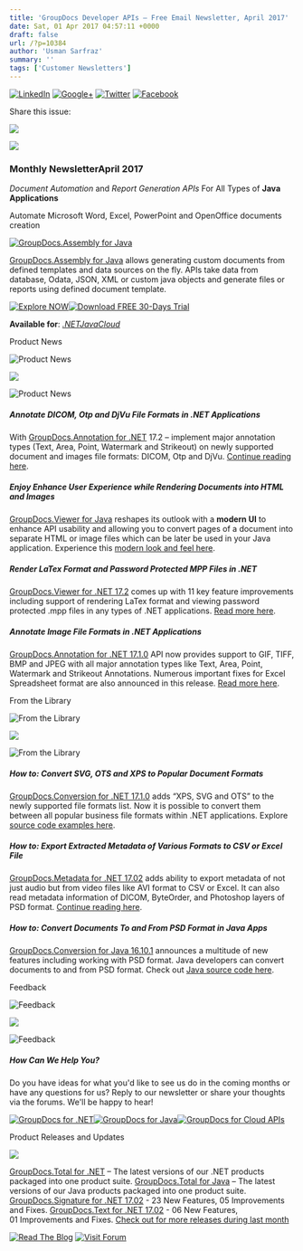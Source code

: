 ```yaml
---
title: 'GroupDocs Developer APIs – Free Email Newsletter, April 2017'
date: Sat, 01 Apr 2017 04:57:11 +0000
draft: false
url: /?p=10384
author: 'Usman Sarfraz'
summary: ''
tags: ['Customer Newsletters']
---
```


[![LinkedIn](https://newsletter.groupdocs.com/uploadimages/image/linkedIn-Icon.png)](https://www.linkedin.com/company/2464175?utm_source=nl&utm_campaign=nl-apr17&utm_medium=link) [![Google+](https://newsletter.groupdocs.com/uploadimages/image/googlePlus-Icon.png)](https://plus.google.com/u/0/b/103611049630322465740/+GroupDocs/?utm_source=nl&utm_campaign=nl-apr17&utm_medium=link) [![Twitter](https://newsletter.groupdocs.com/uploadimages/image/twitter-Icon.png)](https://twitter.com/GroupDocs?utm_source=nl&utm_campaign=nl-apr17&utm_medium=link) [![Facebook](https://newsletter.groupdocs.com/uploadimages/image/facebook-Icon.png)](https://web.facebook.com/GroupDocsApp/?utm_source=nl&utm_campaign=nl-apr17&utm_medium=link)

Share this issue:

![](http://newsletter.aspose.com/uploadimages/image/asposeimages/newsletter/separator-690px.png)

[![](https://newsletter.groupdocs.com/uploadimages/image/logo-white.png)](https://www.groupdocs.com/?utm_source=nl&utm_campaign=nl-mar17&utm_medium=link)

### Monthly NewsletterApril 2017

_Document Automation_ and _Report Generation APIs_ For All Types of **Java Applications**

Automate Microsoft Word, Excel, PowerPoint and OpenOffice documents creation

[![GroupDocs.Assembly for Java](https://newsletter.aspose.com/uploadimages/image/gd-advertGraphics.gif "GroupDocs.Assembly for Java")](https://www.groupdocs.com/products/assembly/java?utm_source=nl&utm_campaign=nl-apr17&utm_medium=link)

[GroupDocs.Assembly for Java](https://www.groupdocs.com/products/assembly/java?utm_source=nl&utm_campaign=nl-apr17&utm_medium=link) allows generating custom documents from defined templates and data sources on the fly. APIs take data from database, Odata, JSON, XML or custom java objects and generate files or reports using defined document template.

[![Explore NOW](https://newsletter.aspose.com/uploadimages/image/ActionButtonsApril2017-gd.png "Explore NOW")](https://www.groupdocs.com/products/assembly?utm_source=nl&utm_campaign=nl-apr17&utm_medium=link)[![Download FREE 30-Days Trial](https://newsletter.aspose.com/uploadimages/image/ActionButtonsDownloadFree-apri.png "Download FREE 30-Days Trial")](https://downloads.groupdocs.com/?utm_source=nl&utm_campaign=nl-apr17&utm_medium=link)

**Available for**: _[.NET](https://www.groupdocs.com/products/assembly/net?utm_source=nl&utm_campaign=nl-apr17&utm_medium=link)[Java](https://www.groupdocs.com/products/assembly/java?utm_source=nl&utm_campaign=nl-apr17&utm_medium=link)[Cloud](https://www.groupdocs.com/products/assembly/cloud?utm_source=nl&utm_campaign=nl-apr17&utm_medium=link)_

Product News

![Product News](https://newsletter.aspose.com/uploadimages/image/asposeimages/newsletter/productNews-Icon.png)

![](http://newsletter.aspose.com/uploadimages/image/asposeimages/newsletter/separator-630px.png)

![Product News](http://newsletter.aspose.com/uploadimages/image/asposeimages/newsletter/productNews-Icon.png)

##### Annotate DICOM, Otp and DjVu File Formats in .NET Applications

With [GroupDocs.Annotation for .NET](https://www.groupdocs.com/products/annotation/net?utm_source=nl&utm_campaign=nl-apr17&utm_medium=link) 17.2 – implement major annotation types (Text, Area, Point, Watermark and Strikeout) on newly supported document and images file formats: DICOM, Otp and DjVu. [Continue reading here](https://blog.groupdocs.com/2017/03/new-exciting-features-introduced-groupdocs.annotation-.net-v17.2.0/?utm_source=nl&utm_campaign=nl-apr17&utm_medium=link).

##### Enjoy Enhance User Experience while Rendering Documents into HTML and Images

[GroupDocs.Viewer for Java](https://www.groupdocs.com/products/viewer/java?utm_source=nl&utm_campaign=nl-apr17&utm_medium=link) reshapes its outlook with a **modern UI** to enhance API usability and allowing you to convert pages of a document into separate HTML or image files which can be later be used in your Java application. Experience this [modern look and feel here](https://blog.groupdocs.com/2017/03/announcing-modern-ui-groupdocs.viewer-java/?utm_source=nl&utm_campaign=nl-apr17&utm_medium=link).

##### Render LaTex Format and Password Protected MPP Files in .NET

[GroupDocs.Viewer for .NET 17.2](https://www.groupdocs.com/products/viewer/net?utm_source=nl&utm_campaign=nl-apr17&utm_medium=link) comes up with 11 key feature improvements including support of rendering LaTex format and viewing password protected .mpp files in any types of .NET applications. [Read more here](https://blog.groupdocs.com/2017/03/groupdocs.viewer-.net-17.2.0/?utm_source=nl&utm_campaign=nl-apr17&utm_medium=link).

##### Annotate Image File Formats in .NET Applications

[GroupDocs.Annotation for .NET 17.1.0](https://www.groupdocs.com/products/annotation/net?utm_source=nl&utm_campaign=nl-apr17&utm_medium=link) API now provides support to GIF, TIFF, BMP and JPEG with all major annotation types like Text, Area, Point, Watermark and Strikeout Annotations. Numerous important fixes for Excel Spreadsheet format are also announced in this release. [Read more here](https://blog.groupdocs.com/2017/02/annotate-gif-tiff-bmp-jpeg-groupdocs.annotation-.net-16.12.0/?utm_source=nl&utm_campaign=nl-apr17&utm_medium=link).

From the Library

![From the Library](https://newsletter.aspose.com/uploadimages/image/asposeimages/newsletter/fromLibrary-Icon.png)

![](http://newsletter.aspose.com/uploadimages/image/asposeimages/newsletter/separator-630px.png)

![From the Library](https://newsletter.aspose.com/uploadimages/image/asposeimages/newsletter/fromLibrary-Icon.png)

##### How to: Convert SVG, OTS and XPS to Popular Document Formats

[GroupDocs.Conversion for .NET 17.1.0](https://www.groupdocs.com/products/conversion/net?utm_source=nl&utm_campaign=nl-apr17&utm_medium=link) adds “XPS, SVG and OTS” to the newly supported file formats list. Now it is possible to convert them between all popular business file formats within .NET applications. Explore [source code examples here](https://blog.groupdocs.com/2017/02/convert-xps-svg-ots-formats-groupdocs.conversion-.net-api-v17.1.0/?utm_source=nl&utm_campaign=nl-apr17&utm_medium=link).

##### How to: Export Extracted Metadata of Various Formats to CSV or Excel File

[GroupDocs.Metadata for .NET 17.02](https://www.groupdocs.com/products/metadata/net?utm_source=nl&utm_campaign=nl-apr17&utm_medium=link) adds ability to export metadata of not just audio but from video files like AVI format to CSV or Excel. It can also read metadata information of DICOM, ByteOrder, and Photoshop layers of PSD format. [Continue reading here](https://blog.groupdocs.com/2017/03/groupdocs.metadata-.net-17.2-now-supports-metadata-export/?utm_source=nl&utm_campaign=nl-apr17&utm_medium=link).

##### How to: Convert Documents To and From PSD Format in Java Apps

[GroupDocs.Conversion for Java 16.10.1](https://www.groupdocs.com/products/conversion/java?utm_source=nl&utm_campaign=nl-apr17&utm_medium=link) announces a multitude of new features including working with PSD format. Java developers can convert documents to and from PSD format. Check out [Java source code here](https://blog.groupdocs.com/2017/02/groupdocs.conversion-for-java-16.10.1-released/?utm_source=nl&utm_campaign=nl-apr17&utm_medium=link).

Feedback

![Feedback](https://newsletter.aspose.com/uploadimages/image/asposeimages/newsletter/giveFeedback-Icon.png)

![](http://newsletter.aspose.com/uploadimages/image/asposeimages/newsletter/separator-630px.png)

![Feedback](https://newsletter.aspose.com/uploadimages/image/asposeimages/newsletter/giveFeedback-Icon.png)

##### How Can We Help You?

Do you have ideas for what you'd like to see us do in the coming months or have any questions for us? Reply to our newsletter or share your thoughts via the forums. We'll be happy to hear!

[![GroupDocs for .NET](https://newsletter.groupdocs.com/uploadimages/image/dotNet-Icon.png)](https://www.groupdocs.com/products/total/net?utm_source=nl&utm_campaign=nl-apr17&utm_medium=link)[![GroupDocs for Java](https://newsletter.groupdocs.com/uploadimages/image/java-Icon.png)](https://www.groupdocs.com/products/total/java?utm_source=nl&utm_campaign=nl-apr17&utm_medium=link)[![GroupDocs for Cloud APIs](https://newsletter.groupdocs.com/uploadimages/image/cloudApi-Icon.png)](https://www.groupdocs.com/products/total/cloud?utm_source=nl&utm_campaign=nl-apr17&utm_medium=link)

Product Releases and Updates

![](http://newsletter.aspose.com/uploadimages/image/asposeimages/newsletter/separator-630px.png)

[GroupDocs.Total for .NET](https://www.groupdocs.com/products/total/net?utm_source=nl&utm_campaign=nl-apr17&utm_medium=link) – The latest versions of our .NET products packaged into one product suite. [GroupDocs.Total for Java](https://www.groupdocs.com/products/total/java?utm_source=nl&utm_campaign=nl-apr17&utm_medium=link) – The latest versions of our Java products packaged into one product suite. [GroupDocs.Signature for .NET 17.02](https://blog.groupdocs.com/2017/03/groupdocs.signature-17.02/?utm_source=nl&utm_campaign=nl-apr17&utm_medium=link) - 23 New Features, 05 Improvements and Fixes. [GroupDocs.Text for .NET 17.02](https://blog.groupdocs.com/2017/03/groupdocs.text-.net-17.02/?utm_source=nl&utm_campaign=nl-apr17&utm_medium=link) - 06 New Features, 01 Improvements and Fixes. [Check out for more releases during last month](https://downloads.groupdocs.com/?utm_source=nl&utm_campaign=nl-apr17&utm_medium=link)

[![Read The Blog](http://newsletter.aspose.com/uploadimages/image/asposeimages/newsletter/readBlog-ActionButton.png)](https://blog.groupdocs.com/?utm_source=nl&utm_campaign=nl-apr17&utm_medium=link) [![Visit Forum](http://newsletter.aspose.com/uploadimages/image/asposeimages/newsletter/visitForum-ActionButton.png)](http://www.groupdocs.com/community/forums/default.aspx?utm_source=nl&utm_campaign=nl-apr17&utm_medium=link)



